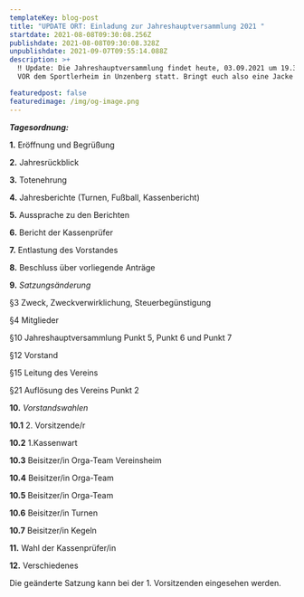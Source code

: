 ```yaml
---
templateKey: blog-post
title: "UPDATE ORT: Einladung zur Jahreshauptversammlung 2021 "
startdate: 2021-08-08T09:30:08.256Z
publishdate: 2021-08-08T09:30:08.328Z
unpublishdate: 2021-09-07T09:55:14.088Z
description: >+
  ‼️ Update: Die Jahreshauptversammlung findet heute, 03.09.2021 um 19.30 Uhr
  VOR dem Sportlerheim in Unzenberg statt. Bringt euch also eine Jacke mit ‼️ 

featuredpost: false
featuredimage: /img/og-image.png
---
```

***Tagesordnung:***



**1.** Eröffnung und Begrüßung

**2.** Jahresrückblick

**3.** Totenehrung

**4.** Jahresberichte (Turnen, Fußball, Kassenbericht)

**5.** Aussprache zu den Berichten

**6.** Bericht der Kassenprüfer

**7.** Entlastung des Vorstandes

**8.** Beschluss über vorliegende Anträge

**9.** *Satzungsänderung*

§3 Zweck, Zweckverwirklichung, Steuerbegünstigung

§4 Mitglieder

§10 Jahreshauptversammlung Punkt 5, Punkt 6 und Punkt 7

§12 Vorstand

§15 Leitung des Vereins

§21 Auflösung des Vereins Punkt 2

**10.** *Vorstandswahlen*

**10.1** 2. Vorsitzende/r

**10.2** 1.Kassenwart

**10.3** Beisitzer/in Orga-Team Vereinsheim

**10.4** Beisitzer/in Orga-Team

**10.5** Beisitzer/in Orga-Team

**10.6** Beisitzer/in Turnen

**10.7** Beisitzer/in Kegeln

**11.** Wahl der Kassenprüfer/in

**12.** Verschiedenes

Die geänderte Satzung kann bei der 1. Vorsitzenden eingesehen werden.